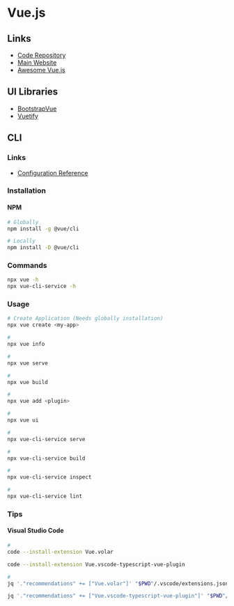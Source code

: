 # Vue.js

<!--
https://github.com/bytebase/bytebase
-->

## Links

- [Code Repository](https://github.com/vuejs/vue)
- [Main Website](https://vuejs.org/)
- [Awesome Vue.js](https://github.com/vuejs/awesome-vue)

## UI Libraries

- [BootstrapVue](https://github.com/bootstrap-vue/bootstrap-vue)
- [Vuetify](https://vuetifyjs.com/en/)

## CLI

### Links

- [Configuration Reference](https://cli.vuejs.org/config/)

### Installation

#### NPM

```sh
# Globally
npm install -g @vue/cli

# Locally
npm install -D @vue/cli
```

### Commands

```sh
npx vue -h
npx vue-cli-service -h
```

### Usage

```sh
# Create Application (Needs globally installation)
npx vue create <my-app>

#
npx vue info

#
npx vue serve

#
npx vue build

#
npx vue add <plugin>

#
npx vue ui

#
npx vue-cli-service serve

#
npx vue-cli-service build

#
npx vue-cli-service inspect

#
npx vue-cli-service lint
```

### Tips

#### Visual Studio Code

```sh
#
code --install-extension Vue.volar

code --install-extension Vue.vscode-typescript-vue-plugin

#
jq '."recommendations" += ["Vue.volar"]' "$PWD"/.vscode/extensions.json | sponge "$PWD"/.vscode/extensions.json

jq '."recommendations" += ["Vue.vscode-typescript-vue-plugin"]' "$PWD"/.vscode/extensions.json | sponge "$PWD"/.vscode/extensions.json
```
